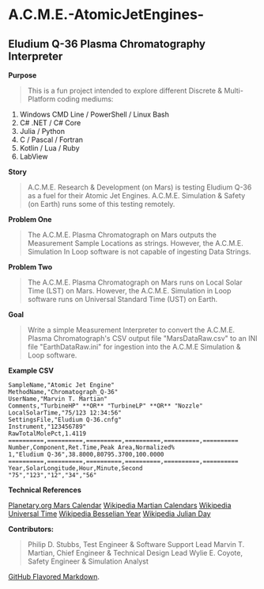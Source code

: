 # A.C.M.E.-AtomicJetEngines-

## Eludium Q-36 Plasma Chromatography Interpreter

**__Purpose__** 

>  This is a fun project intended to explore different Discrete & Multi-Platform coding mediums:
  1) Windows CMD Line / PowerShell / Linux Bash
  2) C# .NET / C# Core 
  3) Julia / Python 
  4) C / Pascal / Fortran
  5) Kotlin / Lua / Ruby
  6) LabView 

**__Story__** 

>  A.C.M.E. Research & Development (on Mars) is testing Eludium Q-36 as a fuel for their Atomic Jet Engines.
>  A.C.M.E. Simulation & Safety (on Earth) runs some of this testing remotely.

**__Problem One__** 

>  The A.C.M.E. Plasma Chromatograph on Mars outputs the Measurement Sample Locations as strings.
>  However, the A.C.M.E. Simulation In Loop software is not capable of ingesting Data Strings.

**__Problem Two__** 

>  The A.C.M.E. Plasma Chromatograph on Mars runs on Local Solar Time (LST) on Mars.
>  However, the A.C.M.E. Simulation in Loop software runs on Universal Standard Time (UST) on Earth.

**__Goal__** 
 
>  Write a simple Measurement Interpreter to convert the A.C.M.E. Plasma Chromatograph's CSV output file "MarsDataRaw.csv" to an INI file "EarthDataRaw.ini" for ingestion into the A.C.M.E Simulation & Loop software.
 
**__Example CSV__** 

	SampleName,"Atomic Jet Engine"
	MethodName,"Chromatograph_Q-36"
	UserName,"Marvin T. Martian"
	Comments,"TurbineHP" **OR** "TurbineLP" **OR** "Nozzle"
	LocalSolarTime,"75/123 12:34:56"
	SettingsFile,"Eludium Q-36.cnfg"
	Instrument,"123456789"
	RawTotalMolePct,1.4119
	==========,==========,==========,==========,==========,==========
	Number,Component,Ret.Time,Peak Area,Normalized%
	1,"Eludium Q-36",38.8000,80795.3700,100.0000
	==========,==========,==========,==========,==========,==========
	Year,SolarLongitude,Hour,Minute,Second
	"75","123","12","34","56"  

**__Technical References__** 

[Planetary.org Mars Calendar](https://www.planetary.org/articles/mars-calendar)
[Wikipedia Martian Calendars](https://en.wikipedia.org/wiki/Timekeeping_on_Mars#Martian_calendars)
[Wikipedia Universal Time](https://en.wikipedia.org/wiki/Universal_Time)
[Wikipedia Besselian Year](https://en.wikipedia.org/wiki/Year#Besselian_year)
[Wikipedia Julian Day](https://en.wikipedia.org/wiki/Julian_day)

**Contributors:** 

>  Philip D. Stubbs, Test Engineer & Software Support Lead
>  Marvin T. Martian, Chief Engineer & Technical Design Lead
>  Wylie E. Coyote, Safety Engineer & Simulation Analyst  

[GitHub Flavored Markdown](https://guides.github.com/features/mastering-markdown/).
